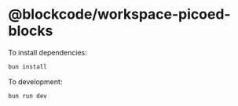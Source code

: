 # @blockcode/workspace-picoed-blocks

To install dependencies:

```bash
bun install
```

To development:

```bash
bun run dev
```